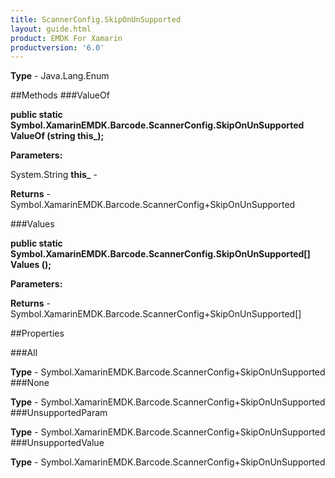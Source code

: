 ```yaml
---
title: ScannerConfig.SkipOnUnSupported
layout: guide.html
product: EMDK For Xamarin 
productversion: '6.0' 
---
```


    

**Type** - Java.Lang.Enum

##Methods
###ValueOf

**public static Symbol.XamarinEMDK.Barcode.ScannerConfig.SkipOnUnSupported ValueOf (string this_);**


        

**Parameters:**

System.String **this_**  - 
        

**Returns** - Symbol.XamarinEMDK.Barcode.ScannerConfig+SkipOnUnSupported

###Values

**public static Symbol.XamarinEMDK.Barcode.ScannerConfig.SkipOnUnSupported[] Values ();**


        

**Parameters:**

**Returns** - Symbol.XamarinEMDK.Barcode.ScannerConfig+SkipOnUnSupported[]

##Properties

###All

        

**Type** - Symbol.XamarinEMDK.Barcode.ScannerConfig+SkipOnUnSupported
###None

        

**Type** - Symbol.XamarinEMDK.Barcode.ScannerConfig+SkipOnUnSupported
###UnsupportedParam

        

**Type** - Symbol.XamarinEMDK.Barcode.ScannerConfig+SkipOnUnSupported
###UnsupportedValue

        

**Type** - Symbol.XamarinEMDK.Barcode.ScannerConfig+SkipOnUnSupported
